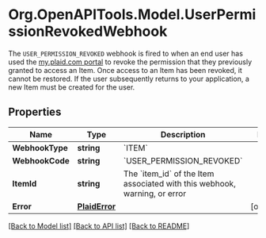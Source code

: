 # Org.OpenAPITools.Model.UserPermissionRevokedWebhook
The `USER_PERMISSION_REVOKED` webhook is fired to when an end user has used the [my.plaid.com portal](https://my.plaid.com) to revoke the permission that they previously granted to access an Item. Once access to an Item has been revoked, it cannot be restored. If the user subsequently returns to your application, a new Item must be created for the user.

## Properties

Name | Type | Description | Notes
------------ | ------------- | ------------- | -------------
**WebhookType** | **string** | &#x60;ITEM&#x60; | 
**WebhookCode** | **string** | &#x60;USER_PERMISSION_REVOKED&#x60; | 
**ItemId** | **string** | The &#x60;item_id&#x60; of the Item associated with this webhook, warning, or error | 
**Error** | [**PlaidError**](PlaidError.md) |  | [optional] 

[[Back to Model list]](../README.md#documentation-for-models) [[Back to API list]](../README.md#documentation-for-api-endpoints) [[Back to README]](../README.md)

